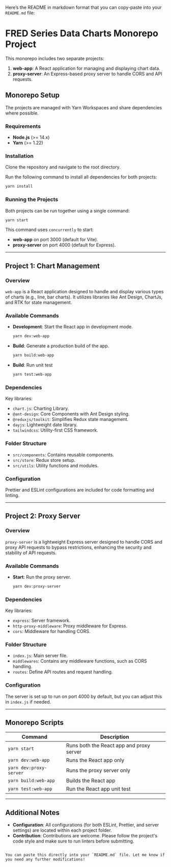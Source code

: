 Here’s the README in markdown format that you can copy-paste into your `README.md` file:

# FRED Series Data Charts Monorepo Project

This monorepo includes two separate projects:

1. **web-app**: A React application for managing and displaying chart data.
2. **proxy-server**: An Express-based proxy server to handle CORS and API requests.

## Monorepo Setup

The projects are managed with Yarn Workspaces and share dependencies where possible.

### Requirements

- **Node.js** (>= 14.x)
- **Yarn** (>= 1.22)

### Installation

Clone the repository and navigate to the root directory.

Run the following command to install all dependencies for both projects:

```bash
yarn install
```

### Running the Projects

Both projects can be run together using a single command:

```bash
yarn start
```

This command uses `concurrently` to start:

- **web-app** on port 3000 (default for Vite).
- **proxy-server** on port 4000 (default for Express).

---

## Project 1: Chart Management

### Overview

`web-app` is a React application designed to handle and display various types of charts (e.g., line, bar charts). It utilizes libraries like Ant Design, ChartJs, and RTK for state management.

### Available Commands

- **Development**: Start the React app in development mode.

  ```bash
  yarn dev:web-app
  ```

- **Build**: Generate a production build of the app.

  ```bash
  yarn build:web-app
  ```

- **Build**: Run unit test

  ```bash
  yarn test:web-app
  ```

### Dependencies

Key libraries:

- `chart.js`: Charting Library.
- `@ant-design`: Core Components with Ant Design styling.
- `@reduxjs/toolkit`: Simplifies Redux state management.
- `dayjs`: Lightweight date library.
- `tailwindcss`: Utility-first CSS framework.

### Folder Structure

- `src/components`: Contains reusable components.
- `src/store`: Redux store setup.
- `src/utils`: Utility functions and modules.

### Configuration

Prettier and ESLint configurations are included for code formatting and linting.

---

## Project 2: Proxy Server

### Overview

`proxy-server` is a lightweight Express server designed to handle CORS and proxy API requests to bypass restrictions, enhancing the security and stability of API requests.

### Available Commands

- **Start**: Run the proxy server.

  ```bash
  yarn dev:proxy-server
  ```

### Dependencies

Key libraries:

- `express`: Server framework.
- `http-proxy-middleware`: Proxy middleware for Express.
- `cors`: Middleware for handling CORS.

### Folder Structure

- `index.js`: Main server file.
- `middlewares`: Contains any middleware functions, such as CORS handling.
- `routes`: Define API routes and request handling.

### Configuration

The server is set up to run on port 4000 by default, but you can adjust this in `index.js` if needed.

---

## Monorepo Scripts

| Command                 | Description                              |
| ----------------------- | ---------------------------------------- |
| `yarn start`            | Runs both the React app and proxy server |
| `yarn dev:web-app`      | Runs the React app only                  |
| `yarn dev:proxy-server` | Runs the proxy server only               |
| `yarn build:web-app`    | Builds the React app                     |
| `yarn test:web-app`     | Run the React app unit test              |

---

## Additional Notes

- **Configuration**: All configurations (for both ESLint, Prettier, and server settings) are located within each project folder.
- **Contribution**: Contributions are welcome. Please follow the project's code style and make sure to run linters before submitting.

```

You can paste this directly into your `README.md` file. Let me know if you need any further modifications!
```
